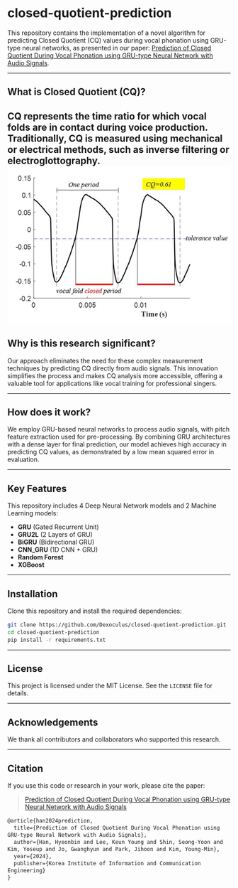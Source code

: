 # closed-quotient-prediction

This repository contains the implementation of a novel algorithm for predicting Closed Quotient (CQ) values during vocal phonation using GRU-type neural networks, as presented in our paper: [Prediction of Closed Quotient During Vocal Phonation using GRU-type Neural Network with Audio Signals](https://doi.org/10.56977/jicce.2024.22.2.145).

---

## What is Closed Quotient (CQ)?
CQ represents the time ratio for which vocal folds are in contact during voice production. Traditionally, CQ is measured using mechanical or electrical methods, such as inverse filtering or electroglottography.
![CQ](./sample/cq_value1.JPG)
---

## Why is this research significant?
Our approach eliminates the need for these complex measurement techniques by predicting CQ directly from audio signals. This innovation simplifies the process and makes CQ analysis more accessible, offering a valuable tool for applications like vocal training for professional singers.

---

## How does it work?
We employ GRU-based neural networks to process audio signals, with pitch feature extraction used for pre-processing. By combining GRU architectures with a dense layer for final prediction, our model achieves high accuracy in predicting CQ values, as demonstrated by a low mean squared error in evaluation.

---

## Key Features
This repository includes 4 Deep Neural Network models and 2 Machine Learning models:
- **GRU** (Gated Recurrent Unit)
- **GRU2L** (2 Layers of GRU)
- **BiGRU** (Bidirectional GRU)
- **CNN_GRU** (1D CNN + GRU)
- **Random Forest**
- **XGBoost**

---

## Installation
Clone this repository and install the required dependencies:

```bash
git clone https://github.com/Dexoculus/closed-quotient-prediction.git
cd closed-quotient-prediction
pip install -r requirements.txt
```

---

## License
This project is licensed under the MIT License. See the `LICENSE` file for details.

---

## Acknowledgements
We thank all contributors and collaborators who supported this research.

---

## Citation
If you use this code or research in your work, please cite the paper:
> [Prediction of Closed Quotient During Vocal Phonation using GRU-type Neural Network with Audio Signals](https://doi.org/10.56977/jicce.2024.22.2.145)

```
@article{han2024prediction,
  title={Prediction of Closed Quotient During Vocal Phonation using GRU-type Neural Network with Audio Signals},
  author={Han, Hyeonbin and Lee, Keun Young and Shin, Seong-Yoon and Kim, Yoseup and Jo, Gwanghyun and Park, Jihoon and Kim, Young-Min},
  year={2024},
  publisher={Korea Institute of Information and Communication Engineering}
}
```
